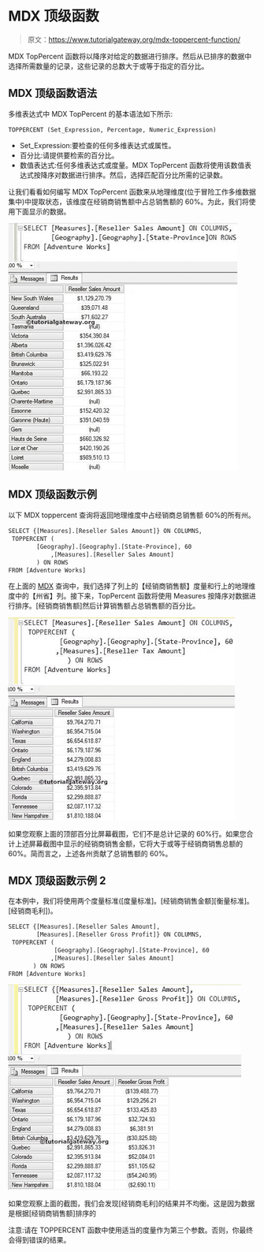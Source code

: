 # MDX 顶级函数

> 原文：<https://www.tutorialgateway.org/mdx-toppercent-function/>

MDX TopPercent 函数将以降序对给定的数据进行排序。然后从已排序的数据中选择所需数量的记录，这些记录的总数大于或等于指定的百分比。

## MDX 顶级函数语法

多维表达式中 MDX TopPercent 的基本语法如下所示:

```
TOPPERCENT (Set_Expression, Percentage, Numeric_Expression)
```

*   Set_Expression:要检查的任何多维表达式或属性。
*   百分比:请提供要检索的百分比。
*   数值表达式:任何多维表达式或度量。MDX TopPercent 函数将使用该数值表达式按降序对数据进行排序。然后，选择匹配百分比所需的记录数。

让我们看看如何编写 MDX TopPercent 函数来从地理维度(位于冒险工作多维数据集中)中提取状态，该维度在经销商销售额中占总销售额的 60%。为此，我们将使用下面显示的数据。

![MDX TOPPERCENT FUNCTION](img/00baeb511ea1b007c3db70fc3a020e36.png)

## MDX 顶级函数示例

以下 MDX toppercent 查询将返回地理维度中占经销商总销售额 60%的所有州。

```
SELECT {[Measures].[Reseller Sales Amount]} ON COLUMNS,
 TOPPERCENT (
	    [Geography].[Geography].[State-Province], 60
            ,[Measures].[Reseller Sales Amount]
	    ) ON ROWS
FROM [Adventure Works]
```

在上面的 [MDX](https://www.tutorialgateway.org/mdx/) 查询中，我们选择了列上的【经销商销售额】度量和行上的地理维度中的【州省】列。接下来，TopPercent 函数将使用 Measures 按降序对数据进行排序。[经销商销售额]然后计算销售额占总销售额的百分比。

![MDX TOPPERCENT FUNCTION 1](img/93b02d1a6272cee7f04c188133a48c99.png)

如果您观察上面的顶部百分比屏幕截图，它们不是总计记录的 60%行。如果您合计上述屏幕截图中显示的经销商销售金额，它将大于或等于经销商销售总额的 60%。简而言之，上述各州贡献了总销售额的 60%。

## MDX 顶级函数示例 2

在本例中，我们将使用两个度量标准([度量标准]。[经销商销售金额][衡量标准]。[经销商毛利])。

```
SELECT {[Measures].[Reseller Sales Amount], 
        [Measures].[Reseller Gross Profit]} ON COLUMNS,
 TOPPERCENT (
             [Geography].[Geography].[State-Province], 60
            ,[Measures].[Reseller Sales Amount]
	   ) ON ROWS
FROM [Adventure Works]
```

![MDX TOPPERCENT FUNCTION 2](img/7f900c12f757457a17c690c5263195c6.png)

如果您观察上面的截图，我们会发现[经销商毛利]的结果并不均衡。这是因为数据是根据[经销商销售额]排序的

注意:请在 TOPPERCENT 函数中使用适当的度量作为第三个参数。否则，你最终会得到错误的结果。
